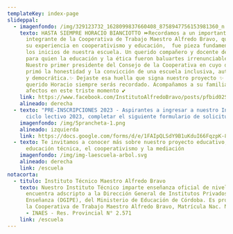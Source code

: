 ```yaml
---
templateKey: index-page
slideppal:
  - imagenfondo: /img/329123732_1628099837660408_8758947756153981360_n.jpg
    texto: HASTA SIEMPRE HORACIO BIANCIOTTO ⏩Recordamos a un importante y valioso
      integrante de la Cooperativa de Trabajo Maestro Alfredo Bravo, quien con
      su experiencia en cooperativismo y educación,  fue pieza fundamental en
      los inicios de nuestra escuela. Un querido compañero y docente de Música,
      para quien la educación y la ética fueron baluartes irrenunciables.
      Nuestro primer presidente del Consejo de la Cooperativa en cuyo desempeño
      primó la honestidad y la convicción de una escuela inclusiva, autogestiva
      y democrática.✨ Dejaste esa huella que signa nuestro proyecto ✨  Por eso
      querido Horacio siempre serás recordado. Acompañamos a su familia y
      afectos en este triste momento 💕
    link: https://www.facebook.com/InstitutoAlfredoBravo/posts/pfbid02SYXobYJFVUMENX5Y9yraeuVqmkqvaNWtkDjgEdRdRb1JP38GnPZ7Q6EmDk1MeNXQl
    alineado: derecha
  - texto: "PRE-INSCRIPCIONES 2023 - Aspirantes a ingresar a nuestro Instituto en el
      ciclo lectivo 2023, completar el siguiente formulario de solicitud:"
    imagenfondo: /img/5prancheta-1.png
    alineado: izquierda
    link: https://docs.google.com/forms/d/e/1FAIpQLSdY9B1uKduI66FqzpK-8PCHWpzb2j55-Xx4sg5EnWyvirup7Q/viewform?usp=sf_link
  - texto: Te invitamos a conocer más sobre nuestro proyecto educativo, basado en la
      educación técnica, el cooperativismo y la mediación
    imagenfondo: /img/img-laescuela-arbol.svg
    alineado: derecha
    link: /escuela
notacorta:
  - titulo: Instituto Técnico Maestro Alfredo Bravo
    texto: Nuestro Instituto Técnico imparte enseñanza oficial de nivel medio y se
      encuentra adscripto a la Dirección General de Institutos Privados de
      Enseñanza (DGIPE), del Ministerio de Educación de Córdoba. Es propiedad de
      la Cooperativa de Trabajo Maestro Alfredo Bravo, Matrícula Nac. N° 26.534
      - INAES - Res. Provincial N° 2.571
    link: /escuela
---
```

